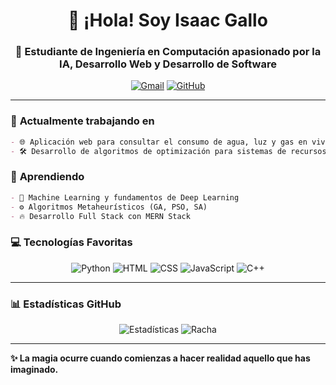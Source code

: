 <h1 align="center">👋 ¡Hola! Soy Isaac Gallo</h1>
<h3 align="center">🚀 Estudiante de Ingeniería en Computación apasionado por la IA, Desarrollo Web y Desarrollo de Software</h3>

<div align="center">
  
[![Gmail](https://img.shields.io/badge/-Gmail-D14836?style=flat&logo=gmail)](mailto:isaac.chacg20@gmail.com)
[![GitHub](https://img.shields.io/badge/-GitHub-181717?style=flat&logo=github)](https://github.com/Isaac-Gallo)

</div>

---

### 🔭 **Actualmente trabajando en**
```markdown
- 🌐 Aplicación web para consultar el consumo de agua, luz y gas en viviendas
- 🛠️ Desarrollo de algoritmos de optimización para sistemas de recursos
```

### 🌱 **Aprendiendo**
```markdown
- 🧠 Machine Learning y fundamentos de Deep Learning
- ⚙️ Algoritmos Metaheurísticos (GA, PSO, SA)
- 🔥 Desarrollo Full Stack con MERN Stack
```

### 💻 **Tecnologías Favoritas**
<p align="center">
  <img src="https://img.shields.io/badge/Python-3776AB?logo=python&logoColor=white" alt="Python">
  <img src="https://img.shields.io/badge/HTML5-E34F26?logo=html5&logoColor=white" alt="HTML">
  <img src="https://img.shields.io/badge/CSS3-1572B6?logo=css3&logoColor=white" alt="CSS">
  <img src="https://img.shields.io/badge/JavaScript-F7DF1E?logo=javascript&logoColor=black" alt="JavaScript">
  <img src="https://img.shields.io/badge/C%2B%2B-00599C?logo=c%2B%2B&logoColor=white" alt="C++">
</p>

---

### 📊 **Estadísticas GitHub**
<p align="center">
  <img src="https://github-readme-stats.vercel.app/api?username=Isaac-Gallo&show_icons=true&theme=dark" alt="Estadísticas">
  <img src="https://github-readme-streak-stats.herokuapp.com/?user=Isaac-Gallo&theme=dark" alt="Racha">
</p>

---

**✨ La magia ocurre cuando comienzas a hacer realidad aquello que has imaginado.**
```
